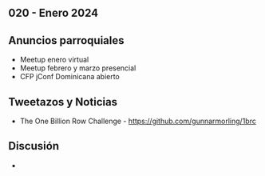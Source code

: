 020 - Enero 2024
--

## Anuncios parroquiales
* Meetup enero virtual
* Meetup febrero y marzo presencial
* CFP jConf Dominicana abierto

## Tweetazos y Noticias
* The One Billion Row Challenge - https://github.com/gunnarmorling/1brc

## Discusión
* 
 
